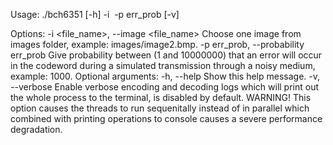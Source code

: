 Usage:
./bch6351 [-h] -i <image> -p err_prob [-v]

Options:
  -i <file_name>, --image <file_name>   Choose one image from images folder, example: images/image2.bmp.
  -p err_prob, --probability err_prob   Give probability between (1 and 10000000) that an error will occur in
                                          the codeword during a simulated transmission through a noisy medium, example: 1000.
Optional arguments:
  -h, --help    Show this help message.
  -v, --verbose Enable verbose encoding and decoding logs which will print out the whole process to the
                  terminal, is disabled by default. WARNING! This option causes the threads to run sequenitally instead
                  of in parallel which combined with printing operations to console causes a severe performance degradation.

